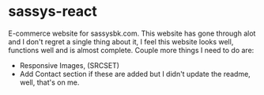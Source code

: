 # sassys-react

E-commerce website for sassysbk.com.
This website has gone through alot and I don't regret a single thing about it, I feel this website looks well, functions well and is almost complete. Couple more things I need to do are:

- Responsive Images, (SRCSET)
- Add Contact section
  if these are added but I didn't update the readme, well, that's on me.
